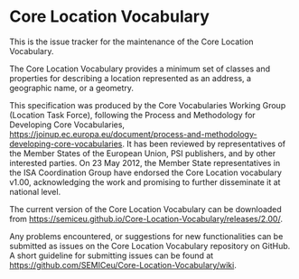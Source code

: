 # Core Location Vocabulary

This is the issue tracker for the maintenance of the Core Location Vocabulary.

The Core Location Vocabulary provides a minimum set of classes and properties for describing a location represented as an address, a geographic name, or a geometry.

This specification was produced by the Core Vocabularies Working Group (Location Task Force), following the Process and Methodology for Developing Core Vocabularies, https://joinup.ec.europa.eu/document/process-and-methodology-developing-core-vocabularies. It has been reviewed by representatives of the Member States of the European Union, PSI publishers, and by other interested parties. On 23 May 2012, the Member State representatives in the ISA Coordination Group have endorsed the Core Location vocabulary v1.00, acknowledging the work and promising to further disseminate it at national level. 

The current version of the Core Location Vocabulary can be downloaded from https://semiceu.github.io/Core-Location-Vocabulary/releases/2.00/.

Any problems encountered, or suggestions for new functionalities can be submitted as issues on the Core Location Vocabulary repository on GitHub. A short guideline for submitting issues can be found at https://github.com/SEMICeu/Core-Location-Vocabulary/wiki.
